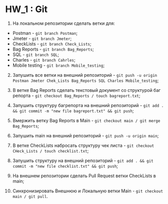 # HW_1 : Git

1. На локальном репозитории сделать ветки для:

- Postman - `git branch Postman`;
- Jmeter - `git branch Jmeter`;
- CheckLists - `git branch Check_Lists`;
- Bag Reports - `git branch Bag_Reports`;
- SQL - `git branch SQL`;
- Charles - `git branch Cahrles`;
- Mobile testing - `git branch Mobile_testing`;

2. Запушить все ветки на внешний репозиторий - `git push -u origin Postman Jmeter Chek_Lists Bag_Reports SQL Charles Mobile_testing`;

3. В ветке Bag Reports сделать текстовый документ со структурой баг репорта - `git checkout Bag_Reports / touch bagreport.txt`;

4. Запушить структуру багрепорта на внешний репозиторий - `git add . && git commit -m "new file bagreport.txt" && git push`;

5. Вмержить ветку Bag Reports в Main - `git checkout main / git merge Bag_Reports`;

6. Запушить main на внешний репозиторий - `git push -u origin main`;

7. В ветке CheckLists набросать структуру чек листа - `git checkout CHeck_Lists / touch checklist.txt`;

8. Запушить структуру на внешний репозиторий - `git add . && git commit -m "new file checklist.txt" && git push`;

9. На внешнем репозитории сделать Pull Request ветки CheckLists в main;

10. Синхронизировать Внешнюю и Локальную ветки Main - `git checkout main / git pull`.